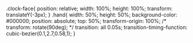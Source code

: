 .clock-face{
    position: relative;
    width: 100%;
    height: 100%;
    transform: translateY(-3px);
  }
  .hand{
    width: 50%;
    height: 50%;
    background-color: #000000;
    position: absolute;
    top: 50%;
    transform-origin: 100%;
    /* transform: rotate(90deg); */
    transition: all 0.05s;
    transition-timing-function: cubic-bezier(0.1,2.7,0.58,1);
  }